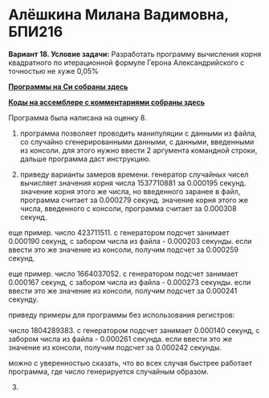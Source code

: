 # __Алёшкина Милана Вадимовна, БПИ216__

__Вариант 18. Условие задачи:__ Разработать программу вычисления корня квадратного по итерационной формуле Герона Александрийского с точностью не хуже
0,05%

[__Программы на Си собраны здесь__](https://github.com/milashkinaa/CS-Architecture-IHW3/tree/main/code)

[__Коды на ассемблере с комментариями собраны здесь__](https://github.com/milashkinaa/CS-Architecture-IHW3/tree/main/assembly)

Программа была написана на оценку 8. 

1) программа позволяет проводить манипуляции с данными из файла, со случайно сгенерированными данными, с данными, введенными из консоли. для этого нужно ввести 2 аргумента командной строки, дальше программа даст инструкцию.

2) приведу варианты замеров времени. генератор случайных чисел вычисляет значения корня числа 1537710881 за 0.000195 секунд. значение корня этого же числа, но введенного заранее в файл, программа считает за 0.000279 секунд. значение корня этого же числа, введенного с консоли, программа считает за 0.000308 секунд. 

еще пример. число 423711511. с генератором подсчет занимает 0.000190 секунд, с забором числа из файла - 0.000203 секунды. если ввести это же значение из консоли, получим подсчет за 0.000259 секунд.

еще пример. число 1664037052. с генератором подсчет занимает 0.000167 секунд, с забором числа из файла - 0.000273 секунды. если ввести это же значение из консоли, получим подсчет за 0.000241 секунду.

приведу примеры для программы без использования регистров:

число 1804289383. с генератором подсчет занимает 0.000140 секунд, с забором числа из файла - 0.000261 секунда. если ввести это же значение из консоли, получим подсчет за 0.000242 секунды.

можно с уверенностью сказать, что во всех случая быстрее работает программа, где число генерируется случайным образом.

3) 
